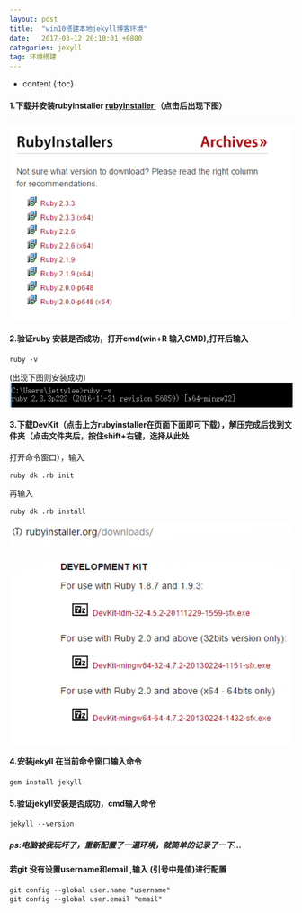 ```yaml
---
layout: post
title:  "win10搭建本地jekyll博客环境"
date:   2017-03-12 20:10:01 +0800
categories: jekyll
tag: 环境搭建
---
```


* content
{:toc}



#### 1.下载并安装rubyinstaller  <a href="http://rubyinstaller.org/downloads/">rubyinstaller </a>（点击后出现下图）
<img src="/styles/images/win10-jekyll-environment-build/1.png"  width="757"    align="center"/>

#### 2.验证ruby 安装是否成功，打开cmd(win+R 输入CMD),打开后输入
```
ruby -v
```
(出现下图则安装成功)
<img src="/styles/images/win10-jekyll-environment-build/2.png"  width="757"    align="center"/>

#### 3.下载DevKit（点击上方rubyinstaller在页面下面即可下载），解压完成后找到文件夹（点击文件夹后，按住shift+右键，选择从此处
打开命令窗口），输入

```
ruby dk .rb init
```
再输入
```
ruby dk .rb install
```
<img src="/styles/images/win10-jekyll-environment-build/3.png"  width="757"    align="center"/>

#### 4.安装jekyll 在当前命令窗口输入命令 
```
gem install jekyll
```

#### 5.验证jekyll安装是否成功，cmd输入命令 
```
jekyll --version
```

##### ps:电脑被我玩坏了，重新配置了一遍环境，就简单的记录了一下…
#### 若git 没有设置username和email ,输入 (引号中是值)进行配置
```
git config --global user.name "username"
git config --global user.email "email"
```



			

[jekyll]:      http://jekyllrb.com
[jekyll-gh]:   https://github.com/jekyll/jekyll
[jekyll-help]: https://github.com/jekyll/jekyll-help
